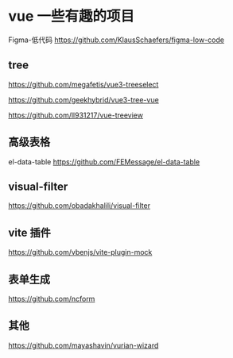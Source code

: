 # vue 一些有趣的项目

Figma-低代码
https://github.com/KlausSchaefers/figma-low-code

## tree

https://github.com/megafetis/vue3-treeselect

https://github.com/geekhybrid/vue3-tree-vue

https://github.com/ll931217/vue-treeview



## 高级表格

el-data-table
https://github.com/FEMessage/el-data-table

##  visual-filter
https://github.com/obadakhalili/visual-filter

## vite 插件
https://github.com/vbenjs/vite-plugin-mock

## 表单生成

https://github.com/ncform

## 其他

https://github.com/mayashavin/vurian-wizard